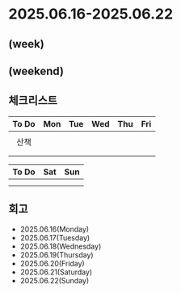 # 2025.06.16-2025.06.22
(week)
- 

(weekend)
- 

## 체크리스트
| To Do | Mon | Tue | Wed | Thu | Fri |
| :---: | :---: | :---: | :---: | :---: | :---: |
|  |  |  |  |  |  |
| 산책 |  |  |  |  |  |
|  |  |  |  |  |  |
|  |  |  |  |  |  |

| To Do | Sat | Sun |
| :---: | :---: | :---: |
|  |  |  |
|  |  |  |

## 회고
- 2025.06.16(Monday)
- 2025.06.17(Tuesday)
- 2025.06.18(Wednesday)
- 2025.06.19(Thursday)
- 2025.06.20(Friday)
- 2025.06.21(Saturday)
- 2025.06.22(Sunday)
